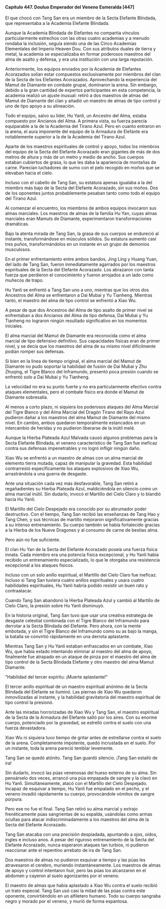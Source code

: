 
#### Capítulo 447. Douluo Emperador del Veneno Esmeralda [447]


El que chocó con Tang San era un miembro de la Secta Elefante Blindada, que representaba a la Academia Elefante Blindada.

Aunque la Academia Blindada de Elefantes no compartía vínculos particularmente estrechos con las otras cuatro academias y a menudo rondaba la inclusión, seguía siendo una de las Cinco Academias Elementales del Imperio Heaven Dou. Con sus atributos duales de tierra y metal, la academia se especializaba en formar poderosos maestros del alma de asalto y defensa, y era una institución con una larga reputación.

Anteriormente, los equipos enviados por la Academia de Elefantes Acorazados solían estar compuestos exclusivamente por miembros del clan de la Secta de los Elefantes Acorazados. Aprovechando la experiencia del Mamut de Diamante en combate grupal, dominaron la arena. Sin embargo, debido a la gran cantidad de expertos participantes en esta competencia, la academia realizó un ajuste inusual: retiró a dos maestros de almas del Mamut de Diamante del clan y añadió un maestro de almas de tipo control y uno de tipo apoyo a su alineación.

Todo el equipo, salvo su líder, Hu Yanli, un Ancestro del Alma, estaba compuesto por Ancianos del Alma. A primera vista, su fuerza parecía equiparable a la de la Academia del Tirano Azul. Pero en cuanto entraron en la arena, el aura imponente del equipo de la Armadura de Elefante era notablemente superior a la de la Academia del Tirano Azul.

Aparte de los maestros espirituales de control y apoyo, todos los miembros del equipo de la Secta del Elefante Acorazado eran gigantes de más de dos metros de altura y más de un metro y medio de ancho. Sus cuerpos estaban cubiertos de grasa, lo que les daba la apariencia de montañas de carne. Parecían luchadores de sumo con el pelo recogido en moños que se elevaban hacia el cielo.

Incluso con el cabello de Tang San, su estatura apenas igualaba a la del miembro más bajo de la Secta del Elefante Acorazado, sin sus moños. Dos de los oponentes juntos probablemente pesaban tanto como todo el equipo del Tirano Azul.

Al comenzar el encuentro, los miembros de ambos equipos invocaron sus almas marciales. Los maestros de almas de la familia Hu Yan, cuyas almas marciales eran Mamuts de Diamante, experimentaron transformaciones dramáticas.

Bajo la atenta mirada de Tang San, la grasa de sus cuerpos se endureció al instante, transformándose en músculos sólidos. Su estatura aumentó casi tres puños, transformándolos en un instante en un grupo de demonios musculosos.

En el primer enfrentamiento entre ambos bandos, Jing Ling y Huang Yuan, del lado de Tang San, fueron inmediatamente agarrados por los maestros espirituales de la Secta del Elefante Acorazado. Los abrazaron con tanta fuerza que perdieron el conocimiento y fueron arrojados a un lado como muñecos de trapo.

Hu Yanli se enfrentó a Tang San uno a uno, mientras que los otros dos Ancestros del Alma se enfrentaron a Dai Mubai y Yu Tianheng. Mientras tanto, el maestro del alma de tipo control se enfrentó a Xiao Wu.

A pesar de que dos Ancestros del Alma de tipo asalto de primer nivel se enfrentaban a dos Ancianos del Alma de tipo defensa, Dai Mubai y Yu Tianheng no lograron ningún resultado significativo en los momentos iniciales.

El alma marcial del Mamut de Diamante era reconocida como el alma marcial de tipo defensivo definitivo. Sus capacidades físicas eran de primer nivel, y se decía que los maestros del alma de su mismo nivel difícilmente podían romper sus defensas.

Si bien en la línea de tiempo original, el alma marcial del Mamut de Diamante no pudo soportar la habilidad de fusión de Dai Mubai y Zhu Zhuqing, el Tigre Blanco del Inframundo, presentó poca presión cuando se enfrentó solo a Dai Mubai y Yu Tianheng.

La velocidad no era su punto fuerte y no era particularmente efectivo contra ataques elementales, pero el combate físico era donde el Mamut de Diamante sobresalía.

Al menos a corto plazo, ni siquiera los poderosos ataques del Alma Marcial del Tigre Blanco y del Alma Marcial del Dragón Tirano del Rayo Azul pudieron dañar a los maestros del alma Mamut de Diamante del mismo nivel. En cambio, ambos quedaron temporalmente estancados en un intercambio de heridas y no pudieron liberarse de la inútil melé.

Aunque la Hierba Plateada Azul Malvada causó algunos problemas para la Secta Elefante Blindada, el veneno característico de Tang San fue ineficaz contra sus defensas impenetrables y no logró infligir ningún daño.

Xiao Wu se enfrentó a un maestro de almas con un alma marcial de elemento tierra mutada, capaz de manipular la gravedad. Esta habilidad contrarrestó específicamente los ataques explosivos de Xiao Wu, arrastrándola a una guerra de desgaste.

Ante una situación cada vez más desfavorable, Tang San retiró a regañadientes su Hierba Plateada Azul, maldiciéndola en silencio como un alma marcial inútil. Sin dudarlo, invocó el Martillo del Cielo Claro y lo blandió hacia Hu Yanli.

El Martillo del Cielo Despejado era conocido por su abrumador poder destructivo. Con el tiempo, Tang San recibió las enseñanzas de Tang Hao y Tang Chen, y sus técnicas de martillo mejoraron significativamente gracias a su intenso entrenamiento. Su cuerpo también se había fortalecido gracias a la Hierba de los Nueve Dragones y al consumo de carne de bestias alma.

Pero aún no fue suficiente.

El clan Hu Yan de la Secta del Elefante Acorazado poseía una fuerza física innata. Cada miembro era una potencia física excepcional, y Hu Yanli había recibido un entrenamiento especializado, lo que le otorgaba una resistencia excepcional a los ataques físicos.

Incluso con un solo anillo espiritual, el Martillo del Cielo Claro fue ineficaz. Incluso si Tang San tuviera cuatro anillos espirituales y usara cuatro habilidades espirituales, Hu Yanli habría podido resistir un buen rato y contraatacar.

Cuando Tang San abandonó la Hierba Plateada Azul y cambió al Martillo de Cielo Claro, la presión sobre Hu Yanli disminuyó.

En la historia original, Tang San tuvo que usar una creativa estrategia de desgaste celestial combinada con el Tigre Blanco del Inframundo para derrotar a la Secta Blindada del Elefante. Pero ahora, con la mente embotada, y sin el Tigre Blanco del Inframundo como su as bajo la manga, la batalla se convirtió rápidamente en una derrota aplastante.

Mientras Tang San y Hu Yanli estaban enfrascados en un combate, Xiao Wu, que había estado intentando eliminar al maestro del alma de apoyo, finalmente fue atrapado en un ataque de pinza por el maestro del alma de tipo control de la Secta Blindada Elefante y otro maestro del alma Mamut Diamante.

"Habilidad del tercer espíritu: ¡Muerte aplastante!"

El tercer anillo espiritual de un maestro espiritual anónimo de la Secta Blindada del Elefante se iluminó. Las piernas de Xiao Wu quedaron inmovilizadas al instante, y la habilidad gravitatoria del maestro espiritual de tipo control la presionó.

Ante las miradas horrorizadas de Xiao Wu y Tang San, el maestro espiritual de la Secta de la Armadura del Elefante saltó por los aires. Con su enorme cuerpo, potenciado por la gravedad, se estrelló contra el suelo con una fuerza devastadora.

Xiao Wu ni siquiera tuvo tiempo de gritar antes de estrellarse contra el suelo de la arena. Completamente impotente, quedó incrustada en el suelo. Por un instante, toda la arena pareció temblar levemente.

Tang San se quedó atónito. Tang San guardó silencio. ¡Tang San estalló de ira!

Sin dudarlo, invocó las púas venenosas del hueso externo de su alma. Sin pensárselo dos veces, arrancó una púa empapada de sangre y la clavó en Hu Yanli. Simultáneamente, atacó con el Martillo del Cielo Despejado. Incapaz de esquivar a tiempo, Hu Yanli fue empalado en el pecho, y el veneno invadió rápidamente su cuerpo, provocándole vómitos de sangre púrpura.

Pero ese no fue el final. Tang San retiró su alma marcial y extrajo frenéticamente púas sangrientas de su espalda, usándolas como armas ocultas para atacar indiscriminadamente a los maestros del alma de la Secta del Elefante Acorazado.

Tang San atacaba con una precisión despiadada, apuntando a ojos, oídos, ingles e incluso anos. A pesar del riguroso entrenamiento de la Secta del Elefante Acorazado, nunca esperaron ataques tan turbios, ni pudieron reaccionar ante el repentino arrebato de ira de Tang San.

Dos maestros de almas no pudieron esquivar a tiempo y las púas les atravesaron el cerebro, muriendo instantáneamente. Los maestros de almas de apoyo y control intentaron huir, pero las púas los alcanzaron en el abdomen y cayeron al suelo agonizantes por el veneno.

El maestro de almas que había aplastado a Xiao Wu contra el suelo recibió un trato especial. Tang San usó casi la mitad de las púas contra este oponente, convirtiéndolo en un alfiletero humano. Todo su cuerpo sangraba negro y morado por el veneno, y murió de forma espantosa.